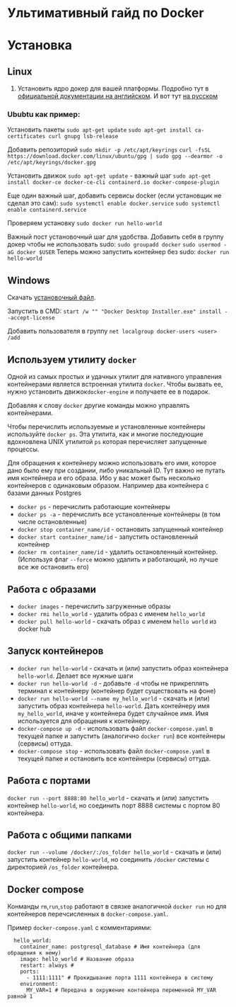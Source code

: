# Ультимативный гайд по Docker



# Установка

## Linux

1. Установить ядро докер для вашей платформы. Подробно тут в [официальной документации на английском](https://docs.docker.com/engine/install/ubuntu/). И вот тут [на русском](https://www.digitalocean.com/community/tutorials/how-to-install-and-use-docker-on-ubuntu-20-04-ru)

### Ububtu как пример:
Установить пакеты
`sudo apt-get update`
`sudo apt-get install ca-certificates curl gnupg lsb-release`

Добавить репозиторий
`sudo mkdir -p /etc/apt/keyrings`
`curl -fsSL https://download.docker.com/linux/ubuntu/gpg | sudo gpg --dearmor -o /etc/apt/keyrings/docker.gpg`

Установить движок
`sudo apt-get update` - важный шаг
`sudo apt-get install docker-ce docker-ce-cli containerd.io docker-compose-plugin`


Еще один важный шаг, добавить сервисы docker (если установщик не сделал это сам):
`sudo systemctl enable docker.service`
`sudo systemctl enable containerd.service`

Проверяем установку
`sudo docker run hello-world`

Важный пост установочный шаг для удобства. Добавить себя в группу докер чтобы не использовать sudo:
`sudo groupadd docker`
`sudo usermod -aG docker $USER`
Теперь можно запустить контейнер без sudo:
`docker run hello-world`

## Windows
Скачать [установочный файл](https://desktop.docker.com/win/main/amd64/Docker%20Desktop%20Installer.exe).

Запустить в CMD:
`start /w "" "Docker Desktop Installer.exe" install --accept-license`

Добавить пользователя в группу
`net localgroup docker-users <user> /add`

## Используем утилиту `docker`

Одной из самых простых и удачных утилит для нативного управления контейнерами является встроенная утилита `docker`.
Чтобы вызвать ее, нужно установить движок`docker-engine` и получаете ее в подарок. 

Добавляя к слову `docker` другие команды можно управлять контейнерами.

Чтобы перечислить используемые и установленные контейнеры используйте `docker ps`. Эта утилита, как и многие последующие вдохновлена UNIX утилитой `ps` которая перечисляет запущенные процессы.

Для обращения к контейнеру можно использовать его имя, которое дано было ему при создании, либо уникальный ID. Тут важно не путать имя контейнера и его образа. Ибо у вас может быть несколько контейнеров с одинаковым образом. Например два контейнера с базами данных Postgres

* `docker ps` - перечислить работающие контейнеры
* `docker ps -a` - перечислить все установленные контейнеры (в том числе остановленные)
* `docker stop container_name/id` - остановить запущенный контейнер
* `docker start container_name/id` - запустить остановленный контейнер
* `docker rm container_name/id` - удалить остановленный контейнер. (Используя флаг `--force` можно удалить и работающий, но лучше все же остановить его)


## Работа с образами

* `docker images` - перечислить загруженные образы
* `docker rmi hello_world` - удалить образ с именем `hello_world`
* `docker pull hello-world` - скачать образ с именем `hello world` из docker hub

## Запуск контейнеров

* `docker run hello-world` - скачать и (или) запустить образ контейнера `hello-world`. Делает все нужные шаги
* `docker run hello-world -d` - добавьте `-d` чтобы не прикреплять терминал к контейнеру (контейнер будет существовать на фоне)
* `docker run hello-world --name my_hello_world` - скачать и (или) запустить образ контейнера `hello-world`. Дать контейнеру имя `my_hello_world`, иначе у контейнера будет случайное имя. Имя используется для обращения к контейнеру.
* `docker-compose up -d` - использовать файл `docker-compose.yaml` в текущей папке и запустить (аналогично `docker run`) все контейнеры (сервисы) оттуда.
* `docker-compose stop` - использовать файл `docker-compose.yaml` в текущей папке и остановить все контейнеры (сервисы) оттуда.

## Работа с портами

`docker run --port 8888:80 hello_world` - скачать и (или) запустить контейнер `hello-world`, но соединить порт 8888 системы с портом 80 контейнера.

## Работа с общими папками

`docker run --volume /docker/:/os_folder hello_world` - скачать и (или) запустить контейнер `hello-world`, но соединить `/docker` системы с директорией `/os_folder` контейнера.

## Docker compose

Конманды `rm`,`run`,`stop` работают в связке аналогичной `docker run` но для контейнеров перечсисленных в `docker-compose.yaml`.

Пример `docker-compose.yaml` с комментариями:

```
  hello_world:
    container_name: postgresql_database # Имя контейнера (для обращения к нему)
    image: hello_world # Название образа
    restart: always #
    ports:
      - 1111:1111" # Прокидывание порта 1111 контейнера в систему
    environment:
      MY_VAR=1 # Передача в окружение контейнера переменной MY_VAR равной 1

```